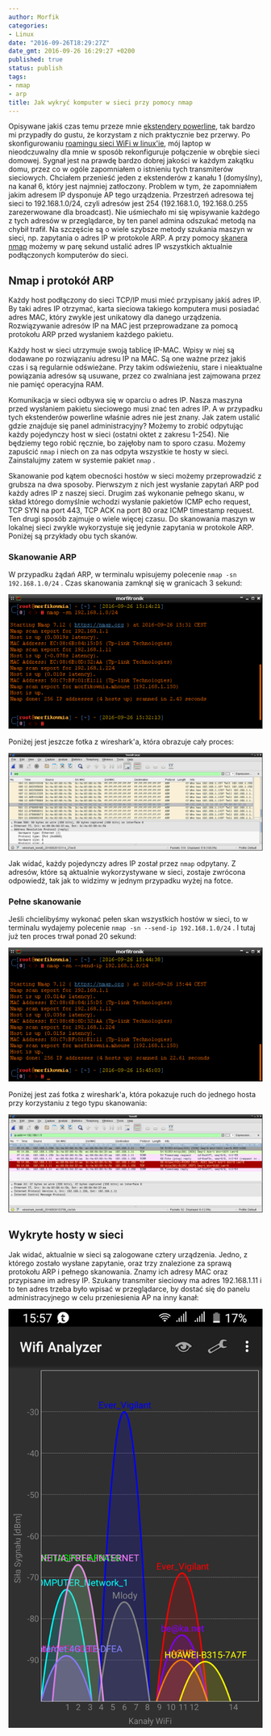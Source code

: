 ```yaml
---
author: Morfik
categories:
- Linux
date: "2016-09-26T18:29:27Z"
date_gmt: 2016-09-26 16:29:27 +0200
published: true
status: publish
tags:
- nmap
- arp
title: Jak wykryć komputer w sieci przy pomocy nmap
---
```


Opisywane jakiś czas temu przeze mnie [ekstendery
powerline](/post/transmitery-sieciowe-tl-wpa4226t-kit-tp-link/), tak bardzo mi
przypadły do gustu, że korzystam z nich praktycznie bez przerwy. Po skonfigurowaniu [roamingu sieci
WiFi w linux'ie](/post/jak-skonfigurowac-roaming-wifi-wpa_supplicant-linux/), mój
laptop w nieodczuwalny dla mnie w sposób rekonfiguruje połączenie w obrębie sieci domowej. Sygnał
jest na prawdę bardzo dobrej jakości w każdym zakątku domu, przez co w ogóle zapomniałem o istnieniu
tych transmiterów sieciowych. Chciałem przenieść jeden z ekstenderów z kanału 1 (domyślny), na kanał
6, który jest najmniej zatłoczony. Problem w tym, że zapomniałem jakim adresem IP dysponuje AP tego
urządzenia. Przestrzeń adresowa tej sieci to 192.168.1.0/24, czyli adresów jest 254 (192.168.1.0,
192.168.0.255 zarezerwowane dla broadcast). Nie uśmiechało mi się wpisywanie każdego z tych adresów
w przeglądarce, by ten panel admina odszukać metodą na chybił trafił. Na szczęście są o wiele
szybsze metody szukania maszyn w sieci, np. zapytania o adres IP w protokole ARP. A przy pomocy
[skanera nmap](https://nmap.org/) możemy w parę sekund ustalić adres IP wszystkich aktualnie
podłączonych komputerów do sieci.

<!--more-->
## Nmap i protokół ARP

Każdy host podłączony do sieci TCP/IP musi mieć przypisany jakiś adres IP. By taki adres IP
otrzymać, karta sieciowa takiego komputera musi posiadać adres MAC, który zwykle jest unikatowy dla
danego urządzenia. Rozwiązywanie adresów IP na MAC jest przeprowadzane za pomocą protokołu ARP przed
wysłaniem każdego pakietu.

Każdy host w sieci utrzymuje swoją tablicę IP-MAC. Wpisy w niej są dodawane po rozwiązaniu adresu IP
na MAC. Są one ważne przez jakiś czas i są regularnie odświeżane. Przy takim odświeżeniu, stare i
nieaktualne powiązania adresów są usuwane, przez co zwalniana jest zajmowana przez nie pamięć
operacyjna RAM.

Komunikacja w sieci odbywa się w oparciu o adres IP. Nasza maszyna przed wysłaniem pakietu
sieciowego musi znać ten adres IP. A w przypadku tych ekstenderów powerline właśnie adres nie jest
znany. Jak zatem ustalić gdzie znajduje się panel administracyjny? Możemy to zrobić odpytując każdy
pojedynczy host w sieci (ostatni oktet z zakresu 1-254). Nie będziemy tego robić ręcznie, bo
zajęłoby nam to sporo czasu. Możemy zapuścić `nmap` i niech on za nas odpyta wszystkie te hosty w
sieci. Zainstalujmy zatem w systemie pakiet `nmap` .

Skanowanie pod kątem obecności hostów w sieci możemy przeprowadzić z grubsza na dwa sposoby.
Pierwszym z nich jest wysłanie zapytań ARP pod każdy adres IP z naszej sieci. Drugim zaś wykonanie
pełnego skanu, w skład którego domyślnie wchodzi wysłanie pakietów ICMP echo request, TCP SYN na
port 443, TCP ACK na port 80 oraz ICMP timestamp request. Ten drugi sposób zajmuje o wiele więcej
czasu. Do skanowania maszyn w lokalnej sieci zwykle wykorzystuje się jedynie zapytania w protokole
ARP. Poniżej są przykłady obu tych skanów.

### Skanowanie ARP

W przypadku żądań ARP, w terminalu wpisujemy polecenie `nmap -sn 192.168.1.0/24` . Czas skanowania
zamknął się w granicach 3 sekund:

![](/img/2016/09/1.wykrywanie-komputer-host-siec-arp-nmap.png#huge)

Poniżej jest jeszcze fotka z wireshark'a, która obrazuje cały proces:

![](/img/2016/09/2.wykrywanie-komputer-host-siec-arp-wireshark.png#huge)

Jak widać, każdy pojedynczy adres IP został przez `nmap` odpytany. Z adresów, które są aktualnie
wykorzystywane w sieci, zostaje zwrócona odpowiedź, tak jak to widzimy w jednym przypadku wyżej na
fotce.

### Pełne skanowanie

Jeśli chcielibyśmy wykonać pełen skan wszystkich hostów w sieci, to w terminalu wydajemy polecenie
`nmap -sn --send-ip 192.168.1.0/24` . I tutaj już ten proces trwał ponad 20 sekund:

![](/img/2016/09/3.wykrywanie-komputer-host-siec-nmap-pelny-skan.png#huge)

Poniżej jest zaś fotka z wireshark'a, która pokazuje ruch do jednego hosta przy korzystaniu z tego
typu skanowania:

![](/img/2016/09/4.wykrywanie-komputer-host-siec-wireshark-pelny-skan-nmap.png#huge)

## Wykryte hosty w sieci

Jak widać, aktualnie w sieci są zalogowane cztery urządzenia. Jedno, z którego zostało wysłane
zapytanie, oraz trzy znalezione za sprawą protokołu ARP i pełnego skanowania. Znamy ich adresy MAC
oraz przypisane im adresy IP. Szukany transmiter sieciowy ma adres 192.168.1.11 i to ten adres
trzeba było wpisać w przeglądarce, by dostać się do panelu administracyjnego w celu przeniesienia AP
na inny kanał:

![](/img/2016/09/5.siec-wifi-skan-smartfon.png#medium)

